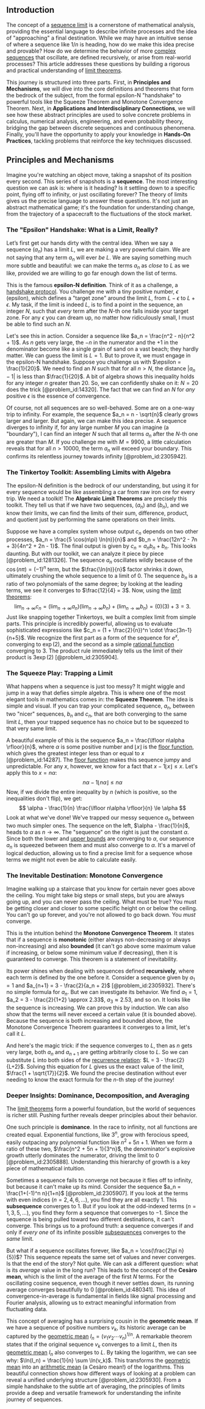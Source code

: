 ## Introduction
The concept of a [sequence limit](@article_id:188257) is a cornerstone of mathematical analysis, providing the essential language to describe infinite processes and the idea of "approaching" a final destination. While we may have an intuitive sense of where a sequence like $1/n$ is heading, how do we make this idea precise and provable? How do we determine the behavior of more [complex sequences](@article_id:174547) that oscillate, are defined recursively, or arise from real-world processes? This article addresses these questions by building a rigorous and practical understanding of [limit theorems](@article_id:188085).

This journey is structured into three parts. First, in **Principles and Mechanisms**, we will dive into the core definitions and theorems that form the bedrock of the subject, from the formal epsilon-N "handshake" to powerful tools like the Squeeze Theorem and Monotone Convergence Theorem. Next, in **Applications and Interdisciplinary Connections**, we will see how these abstract principles are used to solve concrete problems in calculus, numerical analysis, engineering, and even probability theory, bridging the gap between discrete sequences and continuous phenomena. Finally, you'll have the opportunity to apply your knowledge in **Hands-On Practices**, tackling problems that reinforce the key techniques discussed.

## Principles and Mechanisms

Imagine you're watching an object move, taking a snapshot of its position every second. This series of snapshots is a **sequence**. The most interesting question we can ask is: where is it heading? Is it settling down to a specific point, flying off to infinity, or just oscillating forever? The theory of limits gives us the precise language to answer these questions. It's not just an abstract mathematical game; it's the foundation for understanding change, from the trajectory of a spacecraft to the fluctuations of the stock market.

### The "Epsilon" Handshake: What is a Limit, Really?

Let’s first get our hands dirty with the central idea. When we say a sequence $(a_n)$ has a limit $L$, we are making a very powerful claim. We are not saying that any term $a_n$ will ever *be* $L$. We are saying something much more subtle and beautiful: we can make the terms $a_n$ as *close* to $L$ as we like, provided we are willing to go far enough down the list of terms.

This is the famous **epsilon-N definition**. Think of it as a challenge, a [handshake protocol](@article_id:174100). You challenge me with a tiny positive number, $\epsilon$ (epsilon), which defines a "target zone" around the limit $L$, from $L-\epsilon$ to $L+\epsilon$. My task, if the limit is indeed $L$, is to find a point in the sequence, an integer $N$, such that *every* term after the $N$-th one falls inside your target zone. For any $\epsilon$ you can dream up, no matter how ridiculously small, I must be able to find such an $N$.

Let's see this in action. Consider a sequence like $a_n = \frac{n^2 - n}{n^2 + 1}$. As $n$ gets very large, the $-n$ in the numerator and the $+1$ in the denominator become like a single grain of sand on a vast beach; they hardly matter. We can guess the limit is $L=1$. But to prove it, we must engage in the epsilon-N handshake. Suppose you challenge us with $\epsilon = \frac{1}{20}$. We need to find an $N$ such that for all $n > N$, the distance $|a_n - 1|$ is less than $\frac{1}{20}$. A bit of algebra shows this inequality holds for any integer $n$ greater than $20$. So, we can confidently shake on it: $N=20$ does the trick [@problem_id:14320]. The fact that we can find an $N$ for *any* positive $\epsilon$ is the essence of convergence.

Of course, not all sequences are so well-behaved. Some are on a one-way trip to infinity. For example, the sequence $a_n = n - \sqrt{n}$ clearly grows larger and larger. But again, we can make this idea precise. A sequence diverges to infinity if, for any large number $M$ you can imagine (a "boundary"), I can find an integer $N$ such that all terms $a_n$ after the $N$-th one are greater than $M$. If you challenge me with $M=9900$, a little calculation reveals that for all $n > 10000$, the term $a_n$ will exceed your boundary. This confirms its relentless journey towards infinity [@problem_id:2305942].

### The Tinkertoy Toolkit: Assembling Limits with Algebra

The epsilon-N definition is the bedrock of our understanding, but using it for every sequence would be like assembling a car from raw iron ore for every trip. We need a toolkit! The **Algebraic Limit Theorems** are precisely this toolkit. They tell us that if we have two sequences, $(a_n)$ and $(b_n)$, and we know their limits, we can find the limits of their sum, difference, product, and quotient just by performing the same operations on their limits.

Suppose we have a complex system whose output $c_n$ depends on two other processes, $a_n = \frac{5 \cos(n\pi) \ln(n)}{n}$ and $b_n = \frac{12n^2 - 7n + 3}{4n^2 + 2n - 1}$. The final output is given by $c_n = a_n b_n + b_n$. This looks daunting. But with our toolkit, we can analyze it piece by piece [@problem_id:1281326].
The sequence $a_n$ oscillates wildly because of the $\cos(n\pi) = (-1)^n$ term, but the $\frac{\ln(n)}{n}$ factor shrinks it down, ultimately crushing the whole sequence to a limit of $0$. The sequence $b_n$ is a ratio of two polynomials of the same degree; by looking at the leading terms, we see it converges to $\frac{12}{4} = 3$. Now, using the [limit theorems](@article_id:188085):
$$ \lim_{n \to \infty} c_n = \left(\lim_{n \to \infty} a_n\right) \left(\lim_{n \to \infty} b_n\right) + \left(\lim_{n \to \infty} b_n\right) = (0)(3) + 3 = 3. $$
Just like snapping together Tinkertoys, we built a complex limit from simple parts. This principle is incredibly powerful, allowing us to evaluate sophisticated expressions like $c_n = (1 + \frac{2}{n})^n \cdot \frac{3n-1}{n+5}$. We recognize the first part as a form of the sequence for $e^x$, converging to $\exp(2)$, and the second as a simple [rational function](@article_id:270347) converging to $3$. The product rule immediately tells us the limit of their product is $3\exp(2)$ [@problem_id:2305904].

### The Squeeze Play: Trapping a Limit

What happens when a sequence is just too messy? It might wiggle and jump in a way that defies simple algebra. This is where one of the most elegant tools in mathematics comes in: the **Squeeze Theorem**. The idea is simple and visual. If you can trap your complicated sequence, $a_n$, between two "nicer" sequences, $b_n$ and $c_n$, that are both converging to the same limit $L$, then your trapped sequence has no choice but to be squeezed to that very same limit.

A beautiful example of this is the sequence $a_n = \frac{\lfloor n\alpha \rfloor}{n}$, where $\alpha$ is some positive number and $\lfloor x \rfloor$ is the [floor function](@article_id:264879), which gives the greatest integer less than or equal to $x$ [@problem_id:14287]. The [floor function](@article_id:264879) makes this sequence jumpy and unpredictable. For any $x$, however, we know for a fact that $x-1  \lfloor x \rfloor \le x$. Let's apply this to $x=n\alpha$:
$$ n\alpha - 1  \lfloor n\alpha \rfloor \le n\alpha $$
Now, if we divide the entire inequality by $n$ (which is positive, so the inequalities don't flip), we get:
$$ \alpha - \frac{1}{n}  \frac{\lfloor n\alpha \rfloor}{n} \le \alpha $$
Look at what we've done! We've trapped our messy sequence $a_n$ between two much simpler ones. The sequence on the left, $\alpha - \frac{1}{n}$, heads to $\alpha$ as $n \to \infty$. The "sequence" on the right is just the constant $\alpha$. Since both the lower and [upper bounds](@article_id:274244) are converging to $\alpha$, our sequence $a_n$ is squeezed between them and must also converge to $\alpha$. It's a marvel of logical deduction, allowing us to find a precise limit for a sequence whose terms we might not even be able to calculate easily.

### The Inevitable Destination: Monotone Convergence

Imagine walking up a staircase that you know for certain never goes above the ceiling. You might take big steps or small steps, but you are always going up, and you can never pass the ceiling. What must be true? You must be getting closer and closer to some specific height on or below the ceiling. You can't go up forever, and you're not allowed to go back down. You *must* converge.

This is the intuition behind the **Monotone Convergence Theorem**. It states that if a sequence is **monotonic** (either always non-decreasing or always non-increasing) and also **bounded** (it can't go above some maximum value if increasing, or below some minimum value if decreasing), then it is guaranteed to converge. This theorem is a statement of inevitability.

Its power shines when dealing with sequences defined **recursively**, where each term is defined by the one before it. Consider a sequence given by $a_1 = 1$ and $a_{n+1} = 3 - \frac{2}{a_n + 2}$ [@problem_id:2305932]. There's no simple formula for $a_n$. But we can investigate its behavior. We find $a_1=1$, $a_2 = 3 - \frac{2}{1+2} \approx 2.33$, $a_3 \approx 2.53$, and so on. It looks like the sequence is increasing. We can prove this by induction. We can also show that the terms will never exceed a certain value (it is bounded above). Because the sequence is both increasing and bounded above, the Monotone Convergence Theorem guarantees it converges to a limit, let's call it $L$.

And here's the magic trick: if the sequence converges to $L$, then as $n$ gets very large, both $a_n$ and $a_{n+1}$ are getting arbitrarily close to $L$. So we can substitute $L$ into both sides of the [recurrence relation](@article_id:140545): $L = 3 - \frac{2}{L+2}$. Solving this equation for $L$ gives us the exact value of the limit, $\frac{1 + \sqrt{17}}{2}$. We found the precise destination without ever needing to know the exact formula for the $n$-th step of the journey!

### Deeper Insights: Dominance, Decomposition, and Averaging

The [limit theorems](@article_id:188085) form a powerful foundation, but the world of sequences is richer still. Pushing further reveals deeper principles about their behavior.

One such principle is **dominance**. In the race to infinity, not all functions are created equal. Exponential functions, like $3^n$, grow with ferocious speed, easily outpacing any polynomial function like $n^2 + 5n + 1$. When we form a ratio of these two, $\frac{n^2 + 5n + 1}{3^n}$, the denominator's explosive growth utterly dominates the numerator, driving the limit to $0$ [@problem_id:2305888]. Understanding this hierarchy of growth is a key piece of mathematical intuition.

Sometimes a sequence fails to converge not because it flies off to infinity, but because it can't make up its mind. Consider the sequence $a_n = \frac{1+(-1)^n n}{1+n}$ [@problem_id:2305907]. If you look at the terms with even indices ($n=2, 4, 6, \dots$), you find they are all exactly $1$. This **subsequence** converges to $1$. But if you look at the odd-indexed terms ($n=1, 3, 5, \dots$), you find they form a sequence that converges to $-1$. Since the sequence is being pulled toward two different destinations, it can't converge. This brings us to a profound truth: a sequence converges if and only if *every one* of its infinite possible [subsequences](@article_id:147208) converges to the *same* limit.

But what if a sequence oscillates forever, like $a_n = \cos(\frac{2\pi n}{5})$? This sequence repeats the same set of values and never converges. Is that the end of the story? Not quite. We can ask a different question: what is its *average* value in the long run? This leads to the concept of the **Cesàro mean**, which is the limit of the average of the first $N$ terms. For the oscillating cosine sequence, even though it never settles down, its running average converges beautifully to $0$ [@problem_id:480341]. This idea of convergence-in-average is fundamental in fields like signal processing and Fourier analysis, allowing us to extract meaningful information from fluctuating data.

This concept of averaging has a surprising cousin in the **geometric mean**. If we have a sequence of positive numbers $v_k$, its historic average can be captured by the [geometric mean](@article_id:275033) $I_n = (v_1 v_2 \cdots v_n)^{1/n}$. A remarkable theorem states that if the original sequence $v_k$ converges to a limit $L$, then its [geometric mean](@article_id:275033) $I_n$ also converges to $L$. By taking the logarithm, we can see why: $\ln(I_n) = \frac{1}{n} \sum \ln(v_k)$. This transforms the [geometric mean](@article_id:275033) into an [arithmetic mean](@article_id:164861) (a Cesàro mean!) of the logarithms. This beautiful connection shows how different ways of looking at a problem can reveal a unified underlying structure [@problem_id:2305930]. From a simple handshake to the subtle art of averaging, the principles of limits provide a deep and versatile framework for understanding the infinite journey of sequences.